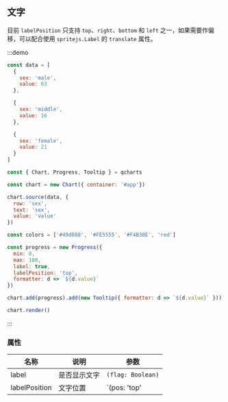 ## 文字

目前 `labelPosition` 只支持 `top`、`right`、`bottom` 和 `left` 之一，如果需要作偏移，可以配合使用 `spritejs.Label` 的 `translate` 属性。

:::demo

```javascript
const data = [
  {
    sex: 'male',
    value: 63
  },

  {
    sex: 'middle',
    value: 16
  },

  {
    sex: 'female',
    value: 21
  }
]

const { Chart, Progress, Tooltip } = qcharts

const chart = new Chart({ container: '#app'})

chart.source(data, {
  row: 'sex',
  text: 'sex',
  value: 'value'
})

const colors = ['#49d088', '#FE5555', '#F4B30E', 'red']

const progress = new Progress({
  min: 0,
  max: 100,
  label: true,
  labelPosition: 'top',
  formatter: d => `${d.value}`
})

chart.add(progress).add(new Tooltip({ formatter: d => `${d.value}` }))

chart.render()
```

:::

### 属性

| 名称          | 说明         | 参数                                         |
| ------------- | ------------ | -------------------------------------------- |
| label         | 是否显示文字 | `(flag: Boolean)`                            |
| labelPosition | 文字位置     | `(pos: 'top' | 'right' | 'bottom' | 'left')` |
